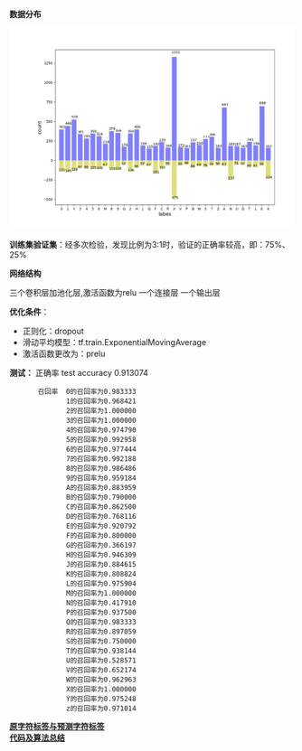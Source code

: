 **数据分布**

![image](Figure_1.png)

**训练集验证集**：经多次检验，发现比例为3:1时，验证的正确率较高，即：75%、25%

**网络结构**

三个卷积层加池化层,激活函数为relu 一个连接层 一个输出层 

   **优化条件**：
   * 正则化：dropout
   * 滑动平均模型：tf.train.ExponentialMovingAverage
   * 激活函数更改为：prelu

**测试：**  正确率  test accuracy 0.913074

           召回率  0的召回率为0.983333  
                  1的召回率为0.968421  
                  2的召回率为1.000000  
                  3的召回率为1.000000  
                  4的召回率为0.974790  
                  5的召回率为0.992958  
                  6的召回率为0.977444  
                  7的召回率为0.992188  
                  8的召回率为0.986486  
                  9的召回率为0.959184  
                  A的召回率为0.883959  
                  B的召回率为0.790000  
                  C的召回率为0.862500  
                  D的召回率为0.768116  
                  E的召回率为0.920792  
                  F的召回率为0.800000  
                  G的召回率为0.366197  
                  H的召回率为0.946309  
                  J的召回率为0.884615  
                  K的召回率为0.808824  
                  L的召回率为0.975904  
                  M的召回率为1.000000  
                  N的召回率为0.417910  
                  P的召回率为0.937500  
                  Q的召回率为0.983333  
                  R的召回率为0.897059  
                  S的召回率为0.750000  
                  T的召回率为0.938144  
                  U的召回率为0.528571  
                  V的召回率为0.652174  
                  W的召回率为0.962963  
                  X的召回率为1.000000  
                  Y的召回率为0.975248  
                  z的召回率为0.971014  
        
        
   **[原字符标签与预测字符标签](./test_labels.txt)**  
**[代码及算法总结](https://github.com/m-L-0/17b-ChenYanan-2015/blob/master/Vehicle_License_Plate_Recognition/code/submit.ipynb)**

